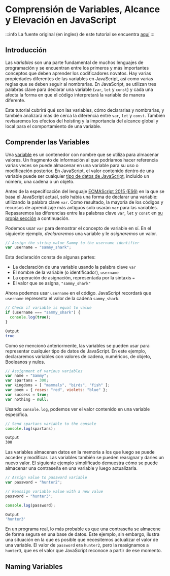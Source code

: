 # Comprensión de Variables, Alcance y Elevación en JavaScript


:::info
La fuente original (en ingles) de este tutorial se encuentra [aquí](https://www.digitalocean.com/community/tutorials/understanding-variables-scope-hoisting-in-javascript)
:::


## Introducción

Las _variables_ son una parte fundamental de muchos lenguajes de programación y se encuentran entre los primeros y más importantes conceptos que deben aprender los codificadores novatos. Hay varias propiedades diferentes de las variables en JavaScript, así como varias reglas que se deben seguir al nombrarlas. En JavaScript, se utilizan tres palabras clave para declarar una variable (`var`, `let` y `const`) y cada una afecta la forma en que el código interpretará la variable de manera diferente.

Este tutorial cubrirá qué son las variables, cómo declararlas y nombrarlas, y también analizará más de cerca la diferencia entre `var`, `let` y `const`. También revisaremos los efectos del hoisting y la importancia del alcance global y local para el comportamiento de una variable.

## Comprender las Variables

Una [variable](https://developer.mozilla.org/en-US/docs/Glossary/Variable) es un contenedor con nombre que se utiliza para almacenar valores. Un fragmento de información al que podríamos hacer referencia varias veces se puede almacenar en una variable para su uso o modificación posterior. En JavaScript, el valor contenido dentro de una variable puede ser cualquier [tipo de datos de JavaScript](./understanding-data-types.html), incluido un número, una cadena o un objeto.

Antes de la especificación del lenguaje [ECMAScript 2015 (ES6)](https://262.ecma-international.org/6.0/) en la que se basa el JavaScript actual, solo había una forma de declarar una variable: utilizando la palabra clave `var`. Como resultado, la mayoría de los códigos y recursos de aprendizaje más antiguos solo usarán `var` para las variables. Repasaremos las diferencias entre las palabras clave `var`, `let` y `const` en [su propia sección](./understanding-variables-scope-and-hoisting.html) a continuación.

Podemos usar `var` para demostrar el concepto de variable en sí. En el siguiente ejemplo, _declararemos_ una variable y le _asignaremos_ un valor.


```js
// Assign the string value Sammy to the username identifier
var username = "sammy_shark";
```

Esta declaración consta de algunas partes:

- La declaración de una variable usando la palabra clave `var`
- El nombre de la variable (o identificador), `username`
- La operación de asignación, representada por la sintaxis `=`
- El valor que se asigna, `"sammy_shark"`

Ahora podemos usar `username` en el código. JavaScript recordará que `username` representa el valor de la cadena `sammy_shark`.


```js
// Check if variable is equal to value
if (username === "sammy_shark") {
  console.log(true);
}
```

```sh
Output
true
```

Como se mencionó anteriormente, las variables se pueden usar para representar cualquier tipo de datos de JavaScript. En este ejemplo, declararemos variables con valores de cadena, numéricos, de objeto, Booleanos y nulos.


```js
// Assignment of various variables
var name = "Sammy";
var spartans = 300;
var kingdoms = [ "mammals", "birds", "fish" ];
var poem = { roses: "red", violets: "blue" }; 
var success = true;
var nothing = null;
```

Usando `console.log`, podemos ver el valor contenido en una variable específica.


```js
// Send spartans variable to the console
console.log(spartans);
```

```sh
Output
300
```

Las variables almacenan datos en la memoria a los que luego se puede acceder y modificar. Las variables también se pueden reasignar y darles un nuevo valor. El siguiente ejemplo simplificado demuestra cómo se puede almacenar una contraseña en una variable y luego actualizarla.


```js
// Assign value to password variable
var password = "hunter2";

// Reassign variable value with a new value
password = "hunter3";

console.log(password);
```

```sh
Output
'hunter3'
```

En un programa real, lo más probable es que una contraseña se almacene de forma segura en una base de datos. Este ejemplo, sin embargo, ilustra una situación en la que es posible que necesitemos actualizar el valor de una variable. El valor de `password` era `hunter2`, pero la reasignamos a `hunter3`, que es el valor que JavaScript reconoce a partir de ese momento.


## Naming Variables
